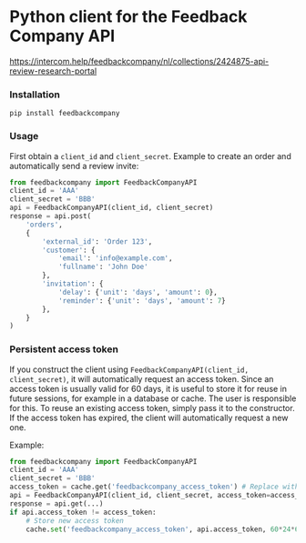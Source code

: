 # Python client for the Feedback Company API

https://intercom.help/feedbackcompany/nl/collections/2424875-api-review-research-portal


### Installation

```
pip install feedbackcompany
```


### Usage

First obtain a `client_id` and `client_secret`. Example to create an order and automatically send a review invite:

```python
from feedbackcompany import FeedbackCompanyAPI
client_id = 'AAA'
client_secret = 'BBB'
api = FeedbackCompanyAPI(client_id, client_secret)
response = api.post(
    'orders',
    {
        'external_id': 'Order 123', 
        'customer': {
            'email': 'info@example.com', 
            'fullname': 'John Doe' 
        },
        'invitation': {
            'delay': {'unit': 'days', 'amount': 0},
            'reminder': {'unit': 'days', 'amount': 7}
        },
    }
)
```


### Persistent access token

If you construct the client using `FeedbackCompanyAPI(client_id, client_secret)`, it will automatically request an access token. Since an access token is usually valid for 60 days, it is useful to store it for reuse in future sessions, for example in a database or cache. The user is responsible for this. To reuse an existing access token, simply pass it to the constructor. If the access token has expired, the client will automatically request a new one.

Example:
```python
from feedbackcompany import FeedbackCompanyAPI
client_id = 'AAA'
client_secret = 'BBB'
access_token = cache.get('feedbackcompany_access_token') # Replace with some storage backend
api = FeedbackCompanyAPI(client_id, client_secret, access_token=access_token)
response = api.get(...)
if api.access_token != access_token:
    # Store new access token
    cache.set('feedbackcompany_access_token', api.access_token, 60*24*60*60)
```
